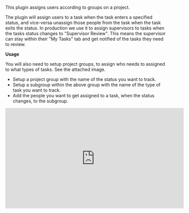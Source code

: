 This plugin assigns users according to groups on a project.

The plugin will assign users to a task when the task enters a specified
status, and vice-versa unassign those people from the task when the task
exits the status. In production we use it to assign supervisors to tasks
when the tasks status changes to "Supervisor Review". This means the
supervisor can stay within their "My Tasks" tab and get notified of the
tasks they need to review.

**Usage**

You will also need to setup project groups, to assign who needs to
assigned to what types of tasks. See the attached image.

- Setup a project group with the name of the status you want to track.
- Setup a subgroup within the above group with the name of the type of
task you want to track.
- Add the people you want to get assigned to a task, when the status
changes, to the subgroup.

<iframe width="560" height="315" src="https://www.youtube.com/embed/ZR53sGj1k_k" frameborder="0" allowfullscreen></iframe>
